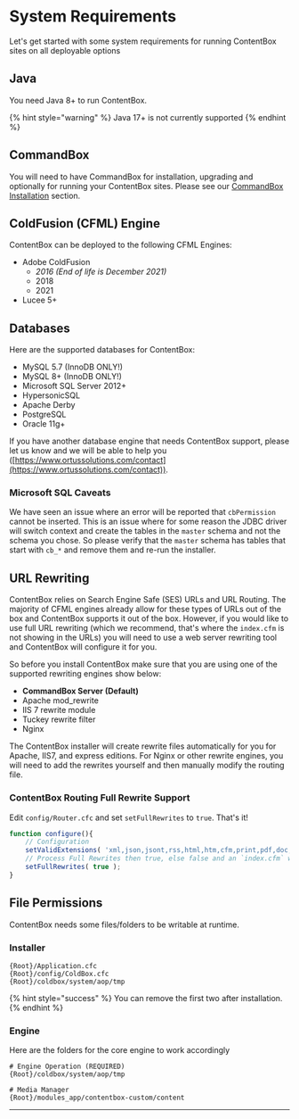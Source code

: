 # System Requirements

Let's get started with some system requirements for running ContentBox sites on all deployable options

## Java

You need Java 8+ to run ContentBox.

{% hint style="warning" %}
Java 17+ is not currently supported
{% endhint %}

## CommandBox

You will need  to have CommandBox for installation, upgrading and optionally for running your ContentBox sites. Please see our [CommandBox Installation](commandbox-installation.md) section.

## ColdFusion (CFML) Engine

ContentBox can be deployed to the following CFML Engines:

* Adobe ColdFusion
  * _2016 (End of life is December 2021)_
  * 2018
  * 2021
* Lucee 5+

## Databases

Here are the supported databases for ContentBox:

* MySQL 5.7 (InnoDB ONLY!)
* MySQL 8+ (InnoDB ONLY!)
* Microsoft SQL Server 2012+
* HypersonicSQL
* Apache Derby
* PostgreSQL
* Oracle 11g+

If you have another database engine that needs ContentBox support, please let us know and we will be able to help you ([https://www.ortussolutions.com/contact](https://www.ortussolutions.com/contact)).

### Microsoft SQL Caveats

We have seen an issue where an error will be reported that `cbPermission` cannot be inserted. This is an issue where for some reason the JDBC driver will switch context and create the tables in the `master` schema and not the schema you chose. So please verify that the `master` schema has tables that start with `cb_*` and remove them and re-run the installer.

## URL Rewriting

ContentBox relies on Search Engine Safe (SES) URLs and URL Routing. The majority of CFML engines already allow for these types of URLs out of the box and ContentBox supports it out of the box. However, if you would like to use full URL rewriting (which we recommend, that's where the `index.cfm` is not showing in the URLs) you will need to use a web server rewriting tool and ContentBox will configure it for you.&#x20;

So before you install ContentBox make sure that you are using one of the supported rewriting engines show below:

* **CommandBox Server (Default)**
* Apache mod\_rewrite
* IIS 7 rewrite module
* Tuckey rewrite filter
* Nginx

The ContentBox installer will create rewrite files automatically for you for Apache, IIS7, and express editions. For Nginx or other rewrite engines, you will need to add the rewrites yourself and then manually modify the routing file.

### ContentBox Routing Full Rewrite Support

Edit `config/Router.cfc` and set `setFullRewrites` to `true`. That's it!

```javascript
function configure(){
    // Configuration
    setValidExtensions( 'xml,json,jsont,rss,html,htm,cfm,print,pdf,doc,txt' );
    // Process Full Rewrites then true, else false and an `index.cfm` will always be included in URLs
    setFullRewrites( true );
}
```

## File Permissions

ContentBox needs some files/folders to be writable at runtime.

### Installer

```
{Root}/Application.cfc
{Root}/config/ColdBox.cfc
{Root}/coldbox/system/aop/tmp
```

{% hint style="success" %}
You can remove the first two after installation.
{% endhint %}

### Engine

Here are the folders for the core engine to work accordingly

```
# Engine Operation (REQUIRED)
{Root}/coldbox/system/aop/tmp

# Media Manager
{Root}/modules_app/contentbox-custom/content
```

****
